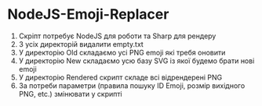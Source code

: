 # NodeJS-Emoji-Replacer
1. Скріпт потребує NodeJS для роботи та Sharp для рендеру
2. З усіх директорій видалити empty.txt
3. У директорію Old складаємо усі PNG emoji які требя оновити
4. У директорію New складаємо усю базу SVG із якої будемо брати нові emoji
5. У директорію Rendered скрипт складе всі відрендерені PNG
6. За потреби параметри (правила пошуку ID Emoji, розмір вихідного PNG, etc.) змінювати у скрипті
